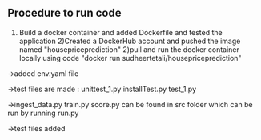 
## Procedure to run code
1) Build a docker container and added Dockerfile and tested the application
2)Created a DockerHub account and pushed the  image named "housepriceprediction"
2)pull and run the docker container locally using code "docker run sudheertetali/housepriceprediction"

->added env.yaml file

->test files are made :
    unittest_1.py
    installTest.py
    test_1.py

->ingest_data.py
  train.py
  score.py
  can be found in src folder which can be run by running run.py

 ->test files added

